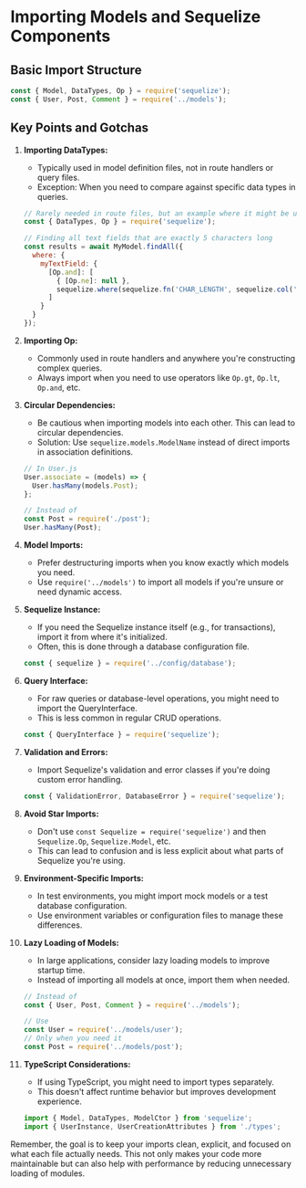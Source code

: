 # Importing Models and Sequelize Components

## Basic Import Structure

```javascript
const { Model, DataTypes, Op } = require('sequelize');
const { User, Post, Comment } = require('../models');
```

## Key Points and Gotchas

1. **Importing DataTypes:**
   - Typically used in model definition files, not in route handlers or query files.
   - Exception: When you need to compare against specific data types in queries.

   ```javascript
   // Rarely needed in route files, but an example where it might be used:
   const { DataTypes, Op } = require('sequelize');
   
   // Finding all text fields that are exactly 5 characters long
   const results = await MyModel.findAll({
     where: {
       myTextField: {
         [Op.and]: [
           { [Op.ne]: null },
           sequelize.where(sequelize.fn('CHAR_LENGTH', sequelize.col('myTextField')), 5)
         ]
       }
     }
   });
   ```

2. **Importing Op:**
   - Commonly used in route handlers and anywhere you're constructing complex queries.
   - Always import when you need to use operators like `Op.gt`, `Op.lt`, `Op.and`, etc.

3. **Circular Dependencies:**
   - Be cautious when importing models into each other. This can lead to circular dependencies.
   - Solution: Use `sequelize.models.ModelName` instead of direct imports in association definitions.

   ```javascript
   // In User.js
   User.associate = (models) => {
     User.hasMany(models.Post);
   };

   // Instead of
   const Post = require('./post');
   User.hasMany(Post);
   ```

4. **Model Imports:**
   - Prefer destructuring imports when you know exactly which models you need.
   - Use `require('../models')` to import all models if you're unsure or need dynamic access.

5. **Sequelize Instance:**
   - If you need the Sequelize instance itself (e.g., for transactions), import it from where it's initialized.
   - Often, this is done through a database configuration file.

   ```javascript
   const { sequelize } = require('../config/database');
   ```

6. **Query Interface:**
   - For raw queries or database-level operations, you might need to import the QueryInterface.
   - This is less common in regular CRUD operations.

   ```javascript
   const { QueryInterface } = require('sequelize');
   ```

7. **Validation and Errors:**
   - Import Sequelize's validation and error classes if you're doing custom error handling.

   ```javascript
   const { ValidationError, DatabaseError } = require('sequelize');
   ```

8. **Avoid Star Imports:**
   - Don't use `const Sequelize = require('sequelize')` and then `Sequelize.Op`, `Sequelize.Model`, etc.
   - This can lead to confusion and is less explicit about what parts of Sequelize you're using.

9. **Environment-Specific Imports:**
   - In test environments, you might import mock models or a test database configuration.
   - Use environment variables or configuration files to manage these differences.

10. **Lazy Loading of Models:**
    - In large applications, consider lazy loading models to improve startup time.
    - Instead of importing all models at once, import them when needed.

    ```javascript
    // Instead of
    const { User, Post, Comment } = require('../models');

    // Use
    const User = require('../models/user');
    // Only when you need it
    const Post = require('../models/post');
    ```

11. **TypeScript Considerations:**
    - If using TypeScript, you might need to import types separately.
    - This doesn't affect runtime behavior but improves development experience.

    ```typescript
    import { Model, DataTypes, ModelCtor } from 'sequelize';
    import { UserInstance, UserCreationAttributes } from './types';
    ```

Remember, the goal is to keep your imports clean, explicit, and focused on what each file actually needs. This not only makes your code more maintainable but can also help with performance by reducing unnecessary loading of modules.